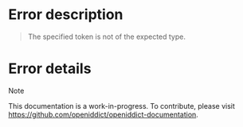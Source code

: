 # Error description

> The specified token is not of the expected type.

# Error details

> [!NOTE]
> This documentation is a work-in-progress. To contribute, please visit https://github.com/openiddict/openiddict-documentation.
